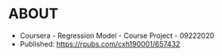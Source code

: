 # ABOUT

- Coursera - Regression Model - Course Project - 09222020
- Published: https://rpubs.com/cxh190001/657432
